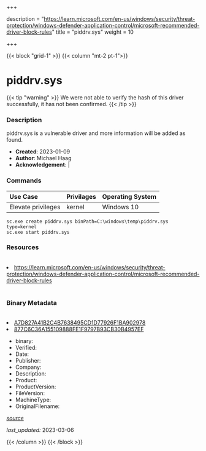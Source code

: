 +++

description = "https://learn.microsoft.com/en-us/windows/security/threat-protection/windows-defender-application-control/microsoft-recommended-driver-block-rules"
title = "piddrv.sys"
weight = 10

+++


{{< block "grid-1" >}}
{{< column "mt-2 pt-1">}}




# piddrv.sys 


{{< tip "warning" >}}
We were not able to verify the hash of this driver successfully, it has not been confirmed.
{{< /tip >}}




### Description


piddrv.sys is a vulnerable driver and more information will be added as found.


- **Created**: 2023-01-09
- **Author**: Michael Haag
- **Acknowledgement**:  | [](https://twitter.com/)

### Commands

| Use Case | Privilages | Operating System | 
|:---- | ---- | ---- |
| Elevate privileges | kernel | Windows 10 |

```
sc.exe create piddrv.sys binPath=C:\windows\temp\piddrv.sys type=kernel
sc.exe start piddrv.sys
```

### Resources
<br>


<li><a href=" https://learn.microsoft.com/en-us/windows/security/threat-protection/windows-defender-application-control/microsoft-recommended-driver-block-rules"> https://learn.microsoft.com/en-us/windows/security/threat-protection/windows-defender-application-control/microsoft-recommended-driver-block-rules</a></li>


<br>


### Binary Metadata
<br>



<li><a href="https://www.virustotal.com/gui/file/A7D827A41B2C4B7638495CD1D77926F1BA902978">A7D827A41B2C4B7638495CD1D77926F1BA902978</a></li>

<li><a href="https://www.virustotal.com/gui/file/ 877C6C36A155109888FE1F9797B93CB30B4957EF"> 877C6C36A155109888FE1F9797B93CB30B4957EF</a></li>



- binary: 
- Verified: 
- Date: 
- Publisher: 
- Company: 
- Description: 
- Product: 
- ProductVersion: 
- FileVersion: 
- MachineType: 
- OriginalFilename: 

[*source*](https://github.com/magicsword-io/LOLDrivers/tree/main/yaml/piddrv.sys.yml)

*last_updated:* 2023-03-06


{{< /column >}}
{{< /block >}}
